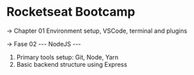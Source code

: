 # Rocketseat Bootcamp

-> Chapter 01
Environment setup, VSCode, terminal and plugins

-> Fase 02 --- NodeJS ---
1. Primary tools setup: Git, Node, Yarn
2. Basic backend structure using Express
